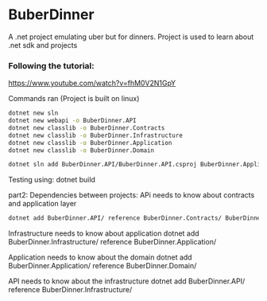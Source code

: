 # BuberDinner
A .net project emulating uber but for dinners. Project is used to learn about .net sdk and projects

### Following the tutorial:
https://www.youtube.com/watch?v=fhM0V2N1GpY

Commands ran (Project is built on linux)
```bash
dotnet new sln
dotnet new webapi -o BuberDinner.API
dotnet new classlib -o BuberDinner.Contracts
dotnet new classlib -o BuberDinner.Infrastructure
dotnet new classlib -o BuberDinner.Application
dotnet new classlib -o BuberDinner.Domain

dotnet sln add BuberDinner.API/BuberDinner.API.csproj BuberDinner.Application/BuberDinner.Application.csproj BuberDinner.Contracts/BuberDinner.Contracts.csproj BuberDinner.Domain/BuberDinner.Domain.csproj BuberDinner.Infrastructure/BuberDinner.Infrastructure.csproj
```
Testing using: dotnet build

part2: Dependencies between projects:
APi needs to know about contracts and application layer
```bash
dotnet add BuberDinner.API/ reference BuberDinner.Contracts/ BuberDinner.Application/
```

Infrastructure needs to know about application
dotnet add BuberDinner.Infrastructure/ reference BuberDinner.Application/

Application needs to know about the domain
dotnet add BuberDinner.Application/ reference BuberDinner.Domain/

API needs to know about the infrastructure
dotnet add BuberDinner.API/ reference BuberDinner.Infrastructure/